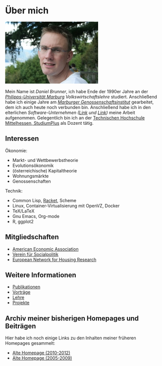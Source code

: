 # Über mich

<img class="right" src="/img/daniel.jpg" title="Daniel">

Mein Name ist *Daniel Brunner*, ich habe Ende der 1990er Jahre an der
*[Philipps-Universität Marburg](http://www.uni-marburg.de)*
*Volkswirtschaftslehre* studiert. Anschließend habe ich einige Jahre
am *[Marburger Genossenschaftsinstitut](http://www.ifg-marburg.de)*
gearbeitet, dem ich auch heute noch verbunden bin. Anschließend habe
ich in den elterlichen
*Software-Unternehmen ([Link](http://www.systemhaus-brunner.de) und [Link](http://www.brunner-software.de))* meine
Arbeit aufgenommen. Gelegentlich bin ich an der [Technischen Hochschule Mittelhessen, StudiumPlus](http://www.studiumplus.de) als Dozent tätig. 

## Interessen

Ökonomie:  

* Markt- und Wettbewerbstheorie
* Evolutionsökonomik 
* (österreichische) Kapitaltheorie 
* Wohnungsmärkte
* Genossenschaften 

Technik:  

* Common Lisp, [Racket](/racket/index.html), Scheme 
* Linux, Container-Virtualisierung mit OpenVZ, Docker
* TeX/LaTeX 
* Gnu Emacs, Org-mode
* R, ggplot2 

## Mitgliedschaften

* [American Economic Association](https://www.aeaweb.org)
* [Verein für Socialpolitik](https://www.socialpolitik.de)
* [European Network for Housing Research](https://www.enhr.net)

## Weitere Informationen

* [Publikationen](/ueber/publikationen.html)
* [Vorträge](/ueber/vortraege.html)
* [Lehre](/ueber/lehre.html)
* [Projekte](/ueber/projekte.html)

## Archiv meiner bisherigen Homepages und Beiträgen

Hier habe ich noch einige Links zu den Inhalten meiner früheren
Homepages gesammelt: 

* [Alte Homepage (2010-2012)](http://archive.dbrunner.de)
* [Alte Homepage (2005-2009)](http://archive.dbrunner.de/old/main.html) 

